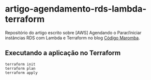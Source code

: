 # artigo-agendamento-rds-lambda-terraform

Repositório do artigo escrito sobre [AWS] Agendando o Parar/Iniciar instâncias RDS com Lambda e Terraform no blog [Código Maromba](https://codigomaromba.com/2020/07/15/aws-agendando-o-parar-iniciar-instancias-ec2-com-lambda-e-terraform/).

## Executando a aplicação no Terraform

```
terraform init
terraform plan
terraform apply
```